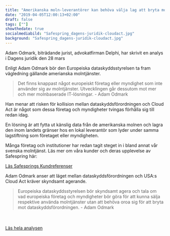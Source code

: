```yaml
---
title: "Amerikanska moln-leverantörer kan behöva välja lag att bryta mot"
date: "2019-04-05T12:00:13+02:00"
draft: false
tags: [""]
showthedate: true
socialmediabild: "Safespring_dagens-juridik-cloudact.jpg"
background: "Safespring_dagens-juridik-cloudact.jpg"
---
```

<div class="ingress"><p>Adam Odmark, biträdande jurist, advokatfirman Delphi, har skrivit en analys i Dagens juridik den 28 mars</p></div>

Enligt Adam Odmark bör den Europeiska dataskyddsstyrelsen ta fram vägledning gällande amerianska molntjänster.

>Det finns knappast något europeiskt företag eller myndighet som inte använder sig av molntjänster. Utvecklingen går dessutom mot mer och mer molnbaserade IT-lösningar. - Adam Odmark

Han menar att risken för kollision mellan dataskyddsförordningen och Cloud Act är något som dessa företag och myndigheter tvingas förhålla sig till redan idag.

En lösning är att fytta ut känslig data från de amerikanska molnen och lagra den inom landets gränser hos en lokal leverantör som lyder under samma lagstiftning som företaget eller myndigheten.

Många företag och institutioner har redan tagit steget in i bland annat vår svenska molntjänst. Läs mer om våra kunder och deras upplevelse av Safespring här:

<a href="/referenser" id="text-button">Läs Safesprings Kundreferenser</a><br>

Adam Odmark anser att läget mellan dataskyddsförordningen och USA:s Cloud Act kräver skyndsamt agerande.

>Europeiska dataskyddsstyrelsen bör skyndsamt agera och tala om vad europeiska företag och myndigheter bör göra för att kunna sälja respektive använda molntjänster utan att behöva oroa sig för att bryta mot dataskyddsförordningen. - Adam Odmark

<br><br><a href="http://www.dagensjuridik.se/2019/03/kollision-mellan-dataskyddsforordningen-och-usas-cloud-act" id="button">Läs hela analysen</a>
